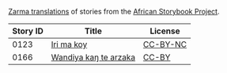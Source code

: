 [Zarma translations](http://my.africanstorybook.org/language/zarma) of stories from the [African Storybook Project](http://my.africanstorybook.org).

Story ID | Title | License
-------- | ----- | -------
0123 | [Iri ma koy ](http://my.africanstorybook.org/stories/iri-ma-koy-0) | [CC-BY-NC](http://creativecommons.org/licenses/by-nc/3.0/)
0166 | [Wandiya kaŋ te arzaka](http://my.africanstorybook.org/stories/wandiya-kaŋ-te-arzaka) | [CC-BY](https://creativecommons.org/licenses/by/3.0/)
